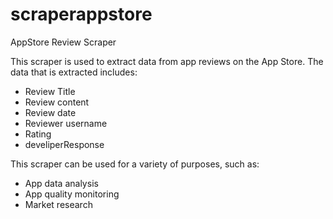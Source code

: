 # scraperappstore
AppStore Review Scraper 

This scraper is used to extract data from app reviews on the App Store. The data that is extracted includes:
- Review Title 
- Review content
- Review date
- Reviewer username
- Rating
- develiperResponse

This scraper can be used for a variety of purposes, such as:
- App data analysis
- App quality monitoring
- Market research

